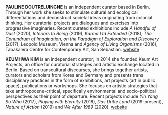 **PAULINE DOUTRELUINGNE** is an independent curator based in Berlin. Through her work she seeks to stimulate cultural and ecological differentiations and deconstruct societal ideas originating from colonial thinking. Her curatorial projects are dialogues and exercises into progressive imaginaries. Recent curated exhibitions include _A Handful of Dust_ (2020), _Interiors to Being_ (2019), _Karma Ltd Extended_ (2018), _The Conundrum of Imagination_, _on the Paradigm of Exploration and Discovery_ (2017), Leopold Museum, Vienna and _Agency of Living Organisms_ (2016), Tabakalera Centre for Contemporary Art, San Sebastian. [website](www.paulinedoutreluingne.com)

**KEUMHWA KIM** is an independent curator; in 2014 she founded Keum Art Projects, an office for curatorial strategies and artistic exchange located in Berlin. Based on transcultural discourses, she brings together artists, curators and scholars from Korea and Germany and presents trans disciplinary practices in the form of exhibitions, art projects (art in public space), publications or workshops. She focuses on artistic strategies that take anthropocene-critical, specifically environmental and socio-political perspectives as their point of departure. Recent projects include _Yin Yang Su Wha_ (2017), _Playing with Eternity_ (2018), _Das Dritte Land_ (2019-present), _Nature of Action_ (2019) and _We After 1989_ (2020). [website](www.keumprojects.com)
